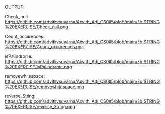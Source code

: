 OUTPUT:

Check_null: https://github.com/advithvsuvarna/Advith_Adj_CS005/blob/main/3b.STRING%20EXERCISE/Check_null.png

Count_occurences: https://github.com/advithvsuvarna/Advith_Adj_CS005/blob/main/3b.STRING%20EXERCISE/Count_occurences.png

isPalindrome: https://github.com/advithvsuvarna/Advith_Adj_CS005/blob/main/3b.STRING%20EXERCISE/isPalindrome.png

removewhitespace: https://github.com/advithvsuvarna/Advith_Adj_CS005/blob/main/3b.STRING%20EXERCISE/removewhitespace.png

reverse_String: https://github.com/advithvsuvarna/Advith_Adj_CS005/blob/main/3b.STRING%20EXERCISE/reverse_String.png
